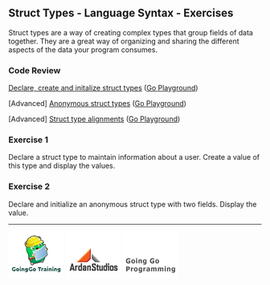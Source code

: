 ## Struct Types - Language Syntax - Exercises
Struct types are a way of creating complex types that group fields of data together. They are a great way of organizing and sharing the different aspects of the data your program consumes.

### Code Review

[Declare, create and initalize struct types](example1/example1.go) ([Go Playground](http://play.golang.org/p/lgXBEs4nx2))

[Advanced] [Anonymous struct types](advanced/example1/example1.go) ([Go Playground](http://play.golang.org/p/ncYlNX7pcN))

[Advanced] [Struct type alignments](advanced/example2/example2.go) ([Go Playground](http://play.golang.org/p/ZuB82kgz2K))

### Exercise 1
Declare a struct type to maintain information about a user. Create a value of this type and display the values.

### Exercise 2
Declare and initialize an anonymous struct type with two fields. Display the value.

___
[![GoingGo Training](../../00-slides/images/ggt_logo.png)](http://www.goinggotraining.net)
[![Ardan Studios](../../00-slides/images/ardan_logo.png)](http://www.ardanstudios.com)
[![GoingGo Blog](../../00-slides/images/ggb_logo.png)](http://www.goinggo.net)